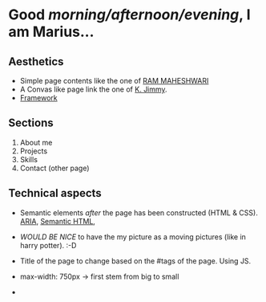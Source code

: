 # Good *morning/afternoon/evening*, I am Marius... #

## Aesthetics ##
+ Simple page contents like the one of [RAM MAHESHWARI](https://www.rammaheshwari.com/)
+ A Convas like page link the one of [K. Jimmy](https://kenjimmy.me/resume).
+ [Framework](https://www.figma.com/file/XYucQx75UrhXuVSPzr0R8x/Portfolio-webpage?node-id=0-1&t=fL8Qil3BfcKr7hOU-0)

## Sections ##
1. About me
2. Projects
3. Skills
4. Contact (other page)

## Technical aspects ##

+ Semantic elements *after* the page has been constructed (HTML & CSS). [ARIA](https://developer.mozilla.org/en-US/docs/Web/Accessibility/ARIA/ARIA_Techniques), [Semantic HTML](https://developer.mozilla.org/en-US/docs/Web/HTML/Element), 
+ *WOULD BE NICE* to have the my picture as a moving pictures (like in harry potter). :-D
+ Title of the page to change based on the #tags of the page. Using JS.

+ max-width: 750px -> first stem from big to small

+ 